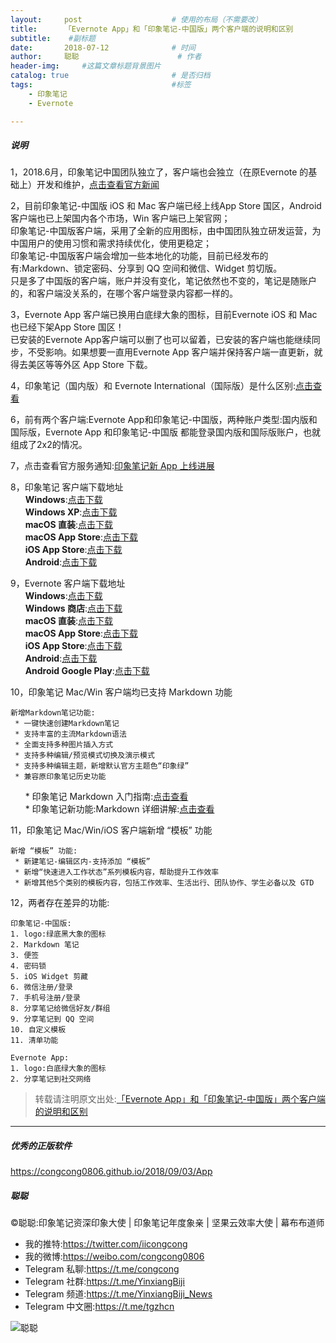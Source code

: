 ```yaml
---
layout:     post                    # 使用的布局（不需要改）
title:      「Evernote App」和「印象笔记-中国版」两个客户端的说明和区别               # 标题 
subtitle:    #副标题
date:       2018-07-12              # 时间
author:     聪聪                      # 作者
header-img:     #这篇文章标题背景图片
catalog: true                       # 是否归档
tags:                               #标签
    - 印象笔记
    - Evernote

---
```


##### 说明
1，2018.6月，印象笔记中国团队独立了，客户端也会独立（在原Evernote 的基础上）开发和维护，[点击查看官方新闻](https://www.yinxiang.com/blog/blog/2018/06/06/evernote-an-independent-internet-enterprise/)

2，目前印象笔记-中国版 iOS 和 Mac 客户端已经上线App Store 国区，Android 客户端也已上架国内各个市场，Win 客户端已上架官网；<br>
印象笔记-中国版客户端，采用了全新的应用图标，由中国团队独立研发运营，为中国用户的使用习惯和需求持续优化，使用更稳定；<br>
印象笔记-中国版客户端会增加一些本地化的功能，目前已经发布的有:Markdown、锁定密码、分享到 QQ 空间和微信、Widget 剪切版。<br>
只是多了中国版的客户端，账户并没有变化，笔记依然也不变的，笔记是随账户的，和客户端没关系的，在哪个客户端登录内容都一样的。

3，Evernote App 客户端已换用白底绿大象的图标，目前Evernote iOS 和 Mac 也已经下架App Store 国区！<br>
已安装的Evernote App客户端可以删了也可以留着，已安装的客户端也能继续同步，不受影响。如果想要一直用Evernote App 客户端并保持客户端一直更新，就得去美区等等外区 App Store 下载。

4，印象笔记（国内版）和 Evernote International（国际版）是什么区别:[点击查看](https://congcong0806.github.io/2018/04/24/evernote-yinxiang/)

6，前有两个客户端:Evernote App和印象笔记-中国版，两种账户类型:国内版和国际版，Evernote App 和印象笔记-中国版 都能登录国内版和国际版账户，也就组成了2x2的情况。

7，点击查看官方服务通知:[印象笔记新 App 上线进展](https://www.yinxiang.com/blog/blog/category/news/)

8，印象笔记 客户端下载地址<br>
&nbsp;&nbsp;&nbsp;&nbsp;&nbsp;&nbsp;**Windows**:[点击下载](https://www.yinxiang.com/download/get.php?file=Win)<br>
&nbsp;&nbsp;&nbsp;&nbsp;&nbsp;&nbsp;**Windows XP**:[点击下载](https://cdn.yinxiang.com/win6/public/Evernote_6.7.6.7584.exe)<br>
&nbsp;&nbsp;&nbsp;&nbsp;&nbsp;&nbsp;**macOS 直装**:[点击下载](https://www.yinxiang.com/download/get.php?file=EvernoteMac)<br>
&nbsp;&nbsp;&nbsp;&nbsp;&nbsp;&nbsp;**macOS App Store**:[点击下载](https://itunes.apple.com/cn/app/id1356055347)<br>
&nbsp;&nbsp;&nbsp;&nbsp;&nbsp;&nbsp;**iOS App Store**:[点击下载](https://itunes.apple.com/cn/app/id1356054761)<br>
&nbsp;&nbsp;&nbsp;&nbsp;&nbsp;&nbsp;**Android**:[点击下载](https://www.yinxiang.com/download/get.php?file=AndroidYinxiangCom)
	 
9，Evernote 客户端下载地址<br>
&nbsp;&nbsp;&nbsp;&nbsp;&nbsp;&nbsp;**Windows**:[点击下载](https://evernote.com/intl/zh-cn/download)<br>
&nbsp;&nbsp;&nbsp;&nbsp;&nbsp;&nbsp;**Windows 商店**:[点击下载](https://www.microsoft.com/zh-cn/store/p/evernote/9wzdncrfj3mb)<br>
&nbsp;&nbsp;&nbsp;&nbsp;&nbsp;&nbsp;**macOS 直装**:[点击下载](https://evernote.com/intl/zh-cn/download)<br>
&nbsp;&nbsp;&nbsp;&nbsp;&nbsp;&nbsp;**macOS App Store**:[点击下载](https://itunes.apple.com/us/app/evernote-stay-organized/id406056744)<br>
&nbsp;&nbsp;&nbsp;&nbsp;&nbsp;&nbsp;**iOS App Store**:[点击下载](https://itunes.apple.com/app/evernote/id281796108)<br>
&nbsp;&nbsp;&nbsp;&nbsp;&nbsp;&nbsp;**Android**:[点击下载](https://www.evernote.com/download/get.php?file=AndroidYinxiangCom)<br>
&nbsp;&nbsp;&nbsp;&nbsp;&nbsp;&nbsp;**Android Google Play**:[点击下载](https://play.google.com/store/apps/details?id=com.evernote)

10，印象笔记 Mac/Win 客户端均已支持 Markdown 功能

	新增Markdown笔记功能:
	 * 一键快速创建Markdown笔记
	 * 支持丰富的主流Markdown语法
	 * 全面支持多种图片插入方式
	 * 支持多种编辑/预览模式切换及演示模式
	 * 支持多种编辑主题，新增默认官方主题色“印象绿”
	 * 兼容原印象笔记历史功能

&nbsp;&nbsp;&nbsp;&nbsp;&nbsp;&nbsp;* 印象笔记 Markdown 入门指南:[点击查看](https://www.yinxiang.com/markdown-user-guide)<br>
&nbsp;&nbsp;&nbsp;&nbsp;&nbsp;&nbsp;* 印象笔记新功能:Markdown 详细讲解:[点击查看](https://congcong0806.github.io/2018/08/20/Markdown)

11，印象笔记 Mac/Win/iOS 客户端新增 “模板” 功能

	新增 “模板” 功能:
	 * 新建笔记-编辑区内-支持添加 “模板”
	 * 新增“快速进入工作状态”系列模板内容，帮助提升工作效率
	 * 新增其他5个类别的模板内容，包括工作效率、生活出行、团队协作、学生必备以及 GTD

12，两者存在差异的功能:

	印象笔记-中国版:
	1. logo:绿底黑大象的图标
	2. Markdown 笔记
	3. 便签
	4. 密码锁
	5. iOS Widget 剪藏
	6. 微信注册/登录
	7. 手机号注册/登录
	8. 分享笔记给微信好友/群组
	9. 分享笔记到 QQ 空间
	10. 自定义模板
	11. 清单功能

	Evernote App:
	1. logo:白底绿大象的图标
	2. 分享笔记到社交网络

> 转载请注明原文出处:[「Evernote App」和「印象笔记-中国版」两个客户端的说明和区别](https://congcong0806.github.io/2018/07/12/Evernote-YinxiangChina)

- - - -

##### 优秀的正版软件
<https://congcong0806.github.io/2018/09/03/App>

##### 聪聪
&copy;聪聪:印象笔记资深印象大使 | 印象笔记年度象亲 | 坚果云效率大使 | 幕布布道师

* 我的推特:<https://twitter.com/iicongcong>
* 我的微博:<https://weibo.com/congcong0806>
* Telegram 私聊:<https://t.me/congcong>
* Telegram 社群:<https://t.me/YinxiangBiji>
* Telegram 频道:<https://t.me/YinxiangBiji_News>
* Telegram 中文圈:<https://t.me/tgzhcn>

![聪聪](https://i.v2ex.co/3wc207g5.png)